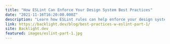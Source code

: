 ```yaml
---
title: "How ESLint Can Enforce Your Design System Best Practices"
date: "2021-11-16T16:20:00.000Z"
description: "Learn how ESLint rules can help enforce your design system's best practices by understanding how ESLint parses your JS into an AST and traverses it using the Visitor pattern."
link: https://backlight.dev/blog/best-practices-w-eslint-part-1/
site: Backlight.dev
featured: images/eslint-part-1.jpg
---
```

